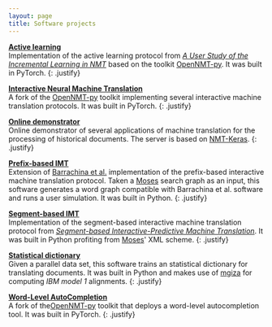 ```yaml
---
layout: page
title: Software projects
---
```


**[Active learning](https://github.com/midobal/OpenNMT-py/tree/OnlineLearning)** <br />
Implementation of the active learning protocol from *[A User Study of the Incremental Learning in NMT](https://www.aclweb.org/anthology/2020.eamt-1.34.pdf)* based on the toolkit [OpenNMT-py](https://github.com/OpenNMT/OpenNMT-py). It was built in PyTorch.
{: .justify}

**[Interactive Neural Machine Translation](https://github.com/PRHLT/OpenNMT-py/tree/inmt)** <br />
A fork of the [OpenNMT-py](https://github.com/OpenNMT/OpenNMT-py) toolkit implementing several interactive machine translation protocols. It was built in PyTorch.
{: .justify}

**[Online demonstrator](https://github.com/midobal/mthd)** <br />
Online demonstrator of several applications of machine translation for the processing of historical documents. The server is based on [NMT-Keras](https://github.com/lvapeab/nmt-keras).
{: .justify}

**[Prefix-based IMT](https://github.com/midobal/pb-imt)** <br />
Extension of [Barrachina et al.](https://aclanthology.org/J09-1002.pdf) implementation of the prefix-based interactive machine translation protocol. Taken a [Moses](https://github.com/moses-smt/mosesdecoder) search graph as an input, this software generates a word graph compatible with Barrachina et al. software and runs a user simulation. It was built in Python.
{: .justify}

**[Segment-based IMT](https://github.com/midobal/sb-imt)** <br />
Implementation of the segment-based interactive machine translation protocol from *[Segment-based Interactive-Predictive Machine Translation](https://riunet.upv.es/bitstream/handle/10251/103640/Author%20Version.pdf?sequence=3&isAllowed=y)*. It was built in Python profiting from [Moses](https://github.com/moses-smt/mosesdecoder)' XML scheme.
{: .justify}

**[Statistical dictionary](https://github.com/midobal/sd)** <br />
Given a parallel data set, this software trains an statistical dictionary for translating documents. It was built in Python and makes use of [mgiza](https://github.com/moses-smt/mgiza) for computing *IBM model 1* alignments.
{: .justify}

**[Word-Level AutoCompletion](https://github.com/PRHLT/OpenNMT-py/tree/word-level_autocompletion)** <br />
A fork of the[OpenNMT-py](https://github.com/OpenNMT/OpenNMT-py) toolkit that deploys a word-level autocompletion tool. It was built in PyTorch.
{: .justify}